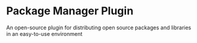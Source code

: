 # Package Manager Plugin
An open-source plugin for distributing open source packages and libraries in an easy-to-use environment
